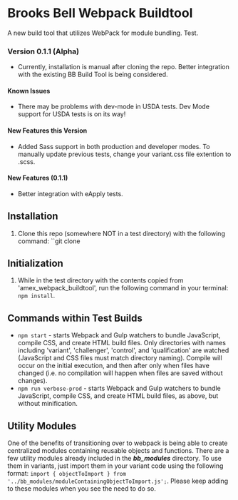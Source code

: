 # Brooks Bell  Webpack Buildtool
A new build tool that utilizes WebPack for module bundling. Test.

### Version 0.1.1 (Alpha)
* Currently, installation is manual after cloning the repo. Better integration with the existing BB Build Tool is being considered.
#### Known Issues
* There may be problems with dev-mode in USDA tests. Dev Mode support for USDA tests is on its way!
#### New Features this Version
* Added Sass support in both production and developer modes. To manually update previous tests, change your variant.css file extention to .scss.
#### New Features (0.1.1)
* Better integration with eApply tests.


## Installation
1. Clone this repo (somewhere NOT in a test directory) with the following command: ``git clone 

## Initialization
1. While in the test directory with the contents copied from 'amex_webpack_buildtool', run the following command in your terminal: ``npm install``.


## Commands within Test Builds
* ``npm start`` - starts Webpack and Gulp watchers to bundle JavaScript, compile CSS, and create HTML build files. Only directories with names including 'variant', 'challenger', 'control', and 'qualification' are watched (JavaScript and CSS files must match directory naming). Compile will occur on the initial execution, and then after only when files have changed (i.e. no compilation will happen when files are saved without changes).
* ``npm run verbose-prod`` - starts Webpack and Gulp watchers to bundle JavaScript, compile CSS, and create HTML build files, as above, but without minification.

## Utility Modules
One of the benefits of transitioning over to webpack is being able to create centralized modules containing reusable objects and functions. There are a few utility modules already included in the **_bb_modules_** directory. To use them in variants, just import them in your variant code using the following format: ``import { objectToImport } from '../bb_modules/moduleContainingObjectToImport.js';``. Please keep adding to these modules when you see the need to do so.
